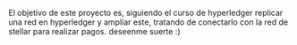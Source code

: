El objetivo de este proyecto es, siguiendo el curso de hyperledger replicar una red en hyperledger y ampliar este, tratando de conectarlo con la red de stellar para realizar pagos. deseenme suerte :)